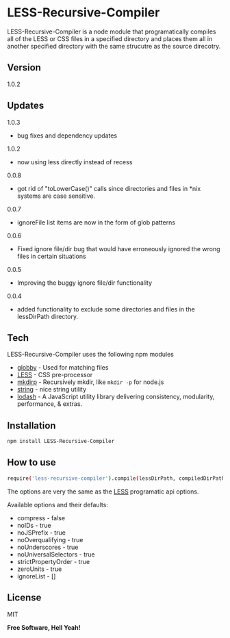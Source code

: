 LESS-Recursive-Compiler
=========

LESS-Recursive-Compiler is a node module that programatically compiles all of the LESS or CSS files in a specified directory and places them all in another specified directory with the same strucutre as the source direcotry.


Version
----

1.0.2

Updates
-----------
1.0.3
* bug fixes and dependency updates

1.0.2
* now using less directly instead of recess 

0.0.8
* got rid of "toLowerCase()" calls since directories and files in *nix systems are case sensitive.

0.0.7
* ignoreFile list items are now in the form of glob patterns

0.0.6
* Fixed ignore file/dir bug that would have erroneously ignored the wrong files in certain situations

0.0.5
* Improving the buggy ignore file/dir functionality

0.0.4
* added functionality to exclude some directories and files in the lessDirPath directory.

Tech
-----------

LESS-Recursive-Compiler uses the following npm modules

* [globby] - Used for matching files
* [LESS] - CSS pre-processor
* [mkdirp] - Recursively mkdir, like `mkdir -p` for node.js
* [string] - nice string utility
* [lodash] - A JavaScript utility library delivering consistency, modularity, performance, & extras.



Installation
--------------

```sh
npm install LESS-Recursive-Compiler
```

How to use
--------------

```sh
require('less-recursive-compiler').compile(lessDirPath, compiledDirPath, [options])
```
The options are very the same as the [LESS] programatic api options.


Available options and their defaults:

- compress - false
- noIDs - true
- noJSPrefix - true
- noOverqualifying - true
- noUnderscores - true
- noUniversalSelectors - true
- strictPropertyOrder - true
- zeroUnits - true
- ignoreList - []


License
----

MIT


**Free Software, Hell Yeah!**

[LESS]:http://lesscss.org/usage/#programmatic-usage
[globby]:https://www.npmjs.org/search?q=globby
[recess]:http://twitter.github.io/recess/
[mkdirp]:https://www.npmjs.org/package/mkdirp
[string]:https://www.npmjs.org/package/string
[lodash]:https://lodash.com/
[dillinger]:http://dillinger.io/

